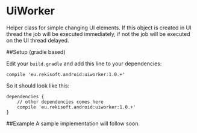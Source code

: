UiWorker
========

Helper class for simple changing UI elements. If this object is created in UI thread the job will be
executed immediately, if not the job will be executed on the UI thread delayed.

##Setup (gradle based)

Edit your `build.gradle` and add this line to your dependencies:

    compile 'eu.rekisoft.android:uiworker:1.0.+'

So it should look like this:

    dependencies {
        // other dependencies comes here
        compile 'eu.rekisoft.android:uiworker:1.0.+'
    }

##Example
A sample implementation will follow soon.